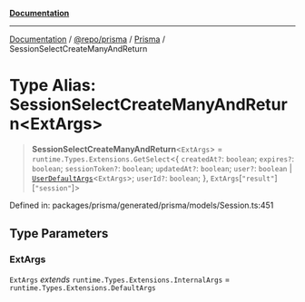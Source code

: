 [**Documentation**](../../../../../README.md)

***

[Documentation](../../../../../README.md) / [@repo/prisma](../../../README.md) / [Prisma](../README.md) / SessionSelectCreateManyAndReturn

# Type Alias: SessionSelectCreateManyAndReturn\<ExtArgs\>

> **SessionSelectCreateManyAndReturn**\<`ExtArgs`\> = `runtime.Types.Extensions.GetSelect`\<\{ `createdAt?`: `boolean`; `expires?`: `boolean`; `sessionToken?`: `boolean`; `updatedAt?`: `boolean`; `user?`: `boolean` \| [`UserDefaultArgs`](UserDefaultArgs.md)\<`ExtArgs`\>; `userId?`: `boolean`; \}, `ExtArgs`\[`"result"`\]\[`"session"`\]\>

Defined in: packages/prisma/generated/prisma/models/Session.ts:451

## Type Parameters

### ExtArgs

`ExtArgs` *extends* `runtime.Types.Extensions.InternalArgs` = `runtime.Types.Extensions.DefaultArgs`
